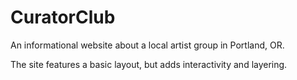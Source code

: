 # CuratorClub

An informational website about a local artist group in Portland, OR.

The site features a basic layout, but adds interactivity and layering.
